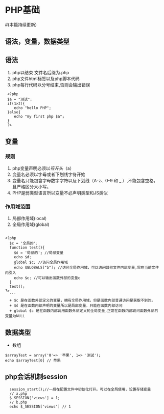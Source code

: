 # PHP基础
#(本篇持续更新)
##  语法，变量，数据类型
   ## 语法
   1. php以<?php 开头 以?>结束  文件名后缀为.php
   2. php文件html标签以及php脚本代码
   3. php每行代码以分号结束,否则会输出错误
   ```
    <?php
    $a = "测试";
    if(1>2){
       echo "hello PHP";
    }else{
       echo "my first php $a";
    }
    ?>

   ```
   ## 变量
   ### 规则
   1. php变量声明必须以$符开头（$a）
   2. 变量名必须以字母或者下划线字符开始
   3. 变量名只能包含字母数字字符以及下划线（A-z、0-9 和 _ ）,不能包含空格，且严格区分大小写。
   4. PHP是弱类型语言所以变量不必声明类型和JS类似 

   ### 作用域范围
   1. 局部作用域(local)
   2. 全局作用域(global)
       ```
    <?php
      $c = '全局的';
      function test(){
        $d = '局部的'; //局部变量
        echo $d; 
        global $c; //访问全局作用域
        echo $GLOBALS["b"]; //访问全局作用域，可以访问其他文件内部变量,需在当前文件内引入
        echo $c; //可以输出函数外部的变量c
      }
      test();
    ?>
      ```
      + $c 是在函数外部定义的变量，拥有全局作用域，但是函数内部普通访问是获取不到的。
      + $d 是在函数内部声明的变量所以是局部变量，只能在函数内部访问
      + global $c 是在函数内部调用函数外部定义的全局变量,正常在函数内部访问函数外部的变量为NULL
  ## 数据类型
  + 数组
   ```
   $arrayTest = array('0'=> '苹果', 1=> '测试');
   echo $arrayTest[0] // 苹果
   ```


## php会话机制session 
   ```
     session_start();//一般在配置文件中初始化打开。可以在全局使用，设置存储变量
     // a.php
     $_SESSION['views'] = 1;
     // b.php
     echo $_SESSION['views'] // 1
   ```   